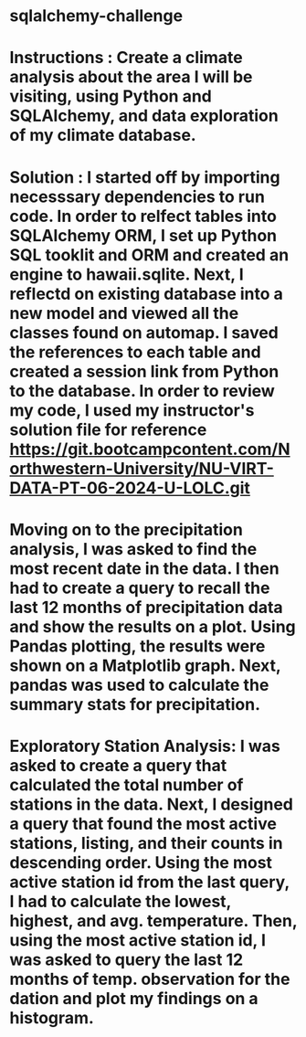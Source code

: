 # sqlalchemy-challenge

# Instructions : Create a climate analysis about the area I will be visiting, using Python and SQLAlchemy, and data exploration of my climate database. 

# Solution : I started off by importing necesssary dependencies to run code. In order to relfect tables into SQLAlchemy ORM, I set up Python SQL tooklit and ORM and created an engine to hawaii.sqlite. Next, I reflectd on existing database into a new model and viewed all the classes found on automap. I saved the references to each table and created a session link from Python to the database. In order to review my code, I used my instructor's solution file for reference https://git.bootcampcontent.com/Northwestern-University/NU-VIRT-DATA-PT-06-2024-U-LOLC.git
# Moving on to the precipitation analysis, I was asked to find the most recent date in the data. I then had to create a query to recall the last 12 months of precipitation data and show the results on a plot. Using Pandas plotting, the results were shown on a Matplotlib graph. Next, pandas was used to calculate the summary stats for precipitation. 

# Exploratory Station Analysis: I was asked to create a query that calculated the total number of stations in the data. Next, I designed a query that found the most active stations, listing, and their counts in descending order. Using the most active station id from the last query, I had to calculate the lowest, highest, and avg. temperature. Then, using the most active station id, I was asked to query the last 12 months of temp. observation for the dation and plot my findings on a histogram.
